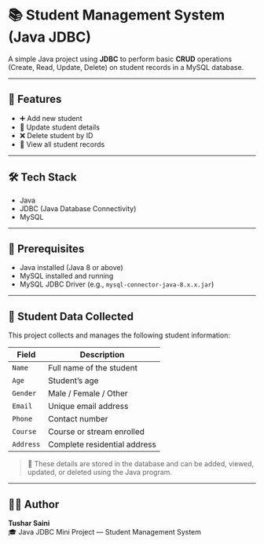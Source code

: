 # 📚 Student Management System (Java JDBC)

A simple Java project using **JDBC** to perform basic **CRUD** operations (Create, Read, Update, Delete) on student records in a MySQL database.

---

## 🔧 Features

- ➕ Add new student  
- 📝 Update student details  
- ❌ Delete student by ID  
- 📄 View all student records  

---

## 🛠️ Tech Stack

- Java  
- JDBC (Java Database Connectivity)  
- MySQL  

---

## 📌 Prerequisites

- Java installed (Java 8 or above)  
- MySQL installed and running  
- MySQL JDBC Driver (e.g., `mysql-connector-java-8.x.x.jar`)  

---

## 🧾 Student Data Collected

This project collects and manages the following student information:

| Field     | Description                      |
|-----------|----------------------------------|
| `Name`    | Full name of the student         |
| `Age`     | Student’s age                    |
| `Gender`  | Male / Female / Other            |
| `Email`   | Unique email address             |
| `Phone`   | Contact number                   |
| `Course`  | Course or stream enrolled        |
| `Address` | Complete residential address     |

> 📝 These details are stored in the database and can be added, viewed, updated, or deleted using the Java program.

---

## 🧑‍💻 Author

**Tushar Saini**  
🎓 Java JDBC Mini Project — Student Management System

